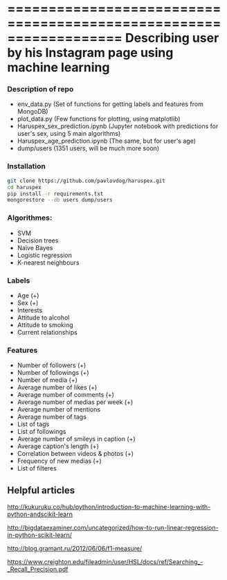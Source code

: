 ==================================================================
Describing user by his Instagram page using machine learning
==================================================================

### Description of repo
- env_data.py (Set of functions for getting labels and features from MongoDB)
- plot_data.py (Few functions for plotting, using matplotlib)
- Haruspex_sex_prediction.ipynb (Jupyter notebook with predictions for user's sex, using 5 main algorithms)
- Haruspex_age_prediction.ipynb (The same, but for user's age)
- dump/users (1351 users, will be much more soon)

### Installation
```bash
git clone https://github.com/pavlovdog/haruspex.git
cd haruspex
pip install -r requirements.txt
mongorestore --db users dump/users
```

### Algorithmes:
- SVM
- Decision trees
- Naive Bayes
- Logistic regression
- K-nearest neighbours

### Labels
- Age (+)
- Sex (+)
- Interests
- Attitude to alcohol
- Attitude to smoking
- Current relationships

### Features
- Number of followers (+)
- Number of followings (+)
- Number of media (+)
- Average number of likes (+)
- Average number of comments (+)
- Average number of medias per week (+)
- Average number of mentions
- Average number of tags
- List of tags
- List of followings
- Average number of smileys in caption (+)
- Average caption's length (+)
- Correlation between videos & photos (+)
- Frequency of new medias (+)
- List of filteres

## Helpful articles
http://kukuruku.co/hub/python/introduction-to-machine-learning-with-python-andscikit-learn

http://bigdataexaminer.com/uncategorized/how-to-run-linear-regression-in-python-scikit-learn/

http://blog.gramant.ru/2012/06/06/f1-measure/

https://www.creighton.edu/fileadmin/user/HSL/docs/ref/Searching_-_Recall_Precision.pdf
